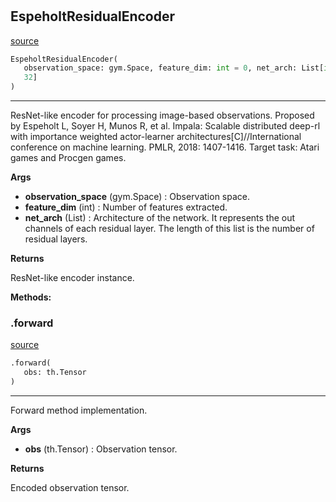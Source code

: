 #


## EspeholtResidualEncoder
[source](https://github.com/RLE-Foundation/rllte/blob/main/rllte/xploit/encoder/espeholt_residual_encoder.py/#L135)
```python 
EspeholtResidualEncoder(
   observation_space: gym.Space, feature_dim: int = 0, net_arch: List[int] = [16, 32,
   32]
)
```


---
ResNet-like encoder for processing image-based observations.
Proposed by Espeholt L, Soyer H, Munos R, et al. Impala: Scalable distributed deep-rl with importance
weighted actor-learner architectures[C]//International conference on machine learning. PMLR, 2018: 1407-1416.
Target task: Atari games and Procgen games.


**Args**

* **observation_space** (gym.Space) : Observation space.
* **feature_dim** (int) : Number of features extracted.
* **net_arch** (List) : Architecture of the network.
    It represents the out channels of each residual layer.
    The length of this list is the number of residual layers.


**Returns**

ResNet-like encoder instance.


**Methods:**


### .forward
[source](https://github.com/RLE-Foundation/rllte/blob/main/rllte/xploit/encoder/espeholt_residual_encoder.py/#L181)
```python
.forward(
   obs: th.Tensor
)
```

---
Forward method implementation.


**Args**

* **obs** (th.Tensor) : Observation tensor.


**Returns**

Encoded observation tensor.
